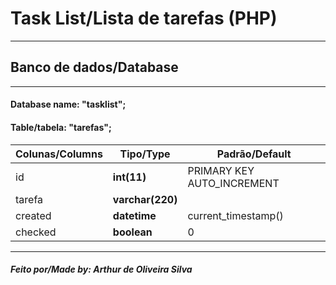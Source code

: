 # Task List/Lista de tarefas (PHP)
---
## Banco de dados/Database
---
#### **Database name:** "tasklist";

#### **Table/tabela:** "tarefas";


| Colunas/Columns | Tipo/Type| Padrão/Default|
| ------ | ----------- |------|
| id   | **int(11)** | PRIMARY KEY AUTO_INCREMENT |
| tarefa | **varchar(220)** |
| created | **datetime** | current_timestamp()	 |
| checked | **boolean** |0|
---
##### **Feito por/Made by:** Arthur de Oliveira Silva